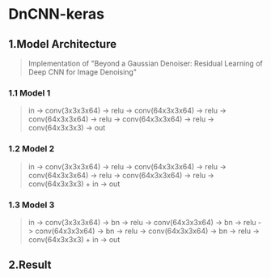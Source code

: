# DnCNN-keras

1.Model Architecture
------------------

> Implementation of "Beyond a Gaussian Denoiser: Residual Learning of Deep CNN for Image Denoising"

### 1.1 Model 1
>  in -> conv(3x3x3x64) -> relu -> conv(64x3x3x64) -> relu -> conv(64x3x3x64) -> relu -> conv(64x3x3x64) -> relu -> conv(64x3x3x3) -> out

### 1.2 Model 2
>  in -> conv(3x3x3x64) -> relu -> conv(64x3x3x64) -> relu -> conv(64x3x3x64) -> relu -> conv(64x3x3x64) -> relu -> conv(64x3x3x3) + in -> out

### 1.3 Model 3
>  in -> conv(3x3x3x64) -> bn -> relu -> conv(64x3x3x64) -> bn -> relu -> conv(64x3x3x64) -> bn -> relu -> conv(64x3x3x64) -> bn -> relu -> conv(64x3x3x3) + in -> out

2.Result
--------
